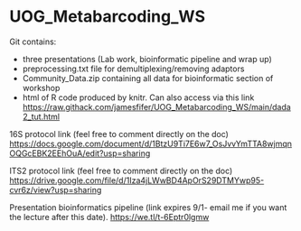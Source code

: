 # UOG_Metabarcoding_WS
Git contains:
* three presentations (Lab work, bioinformatic pipeline and wrap up)
* preprocessing.txt file for demultiplexing/removing adaptors
* Community_Data.zip containing all data for bioinformatic section of workshop
* html of R code produced by knitr. Can also access via this link
https://raw.githack.com/jamesfifer/UOG_Metabarcoding_WS/main/dada2_tut.html


16S protocol link (feel free to comment directly on the doc) https://docs.google.com/document/d/1BtzU9Ti7E6w7_OsJvvYmTTA8wjmqnOQGcEBK2EEhOuA/edit?usp=sharing

ITS2 protocol link (feel free to comment directly on the doc) https://drive.google.com/file/d/1Iza4jLWwBD4ApOrS29DTMYwp95-cvr6z/view?usp=sharing

Presentation bioinformatics pipeline (link expires 9/1- email me if you want the lecture after this date). https://we.tl/t-6Eptr0lgmw
